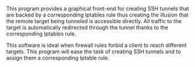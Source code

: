 This program provides a graphical front-end for creating SSH tunnels that are backed by a corresponding Iptables rule thus creating the illusion that the remote target being tunneled is accessible directly. All traffic to the target is automatically redirected through the tunnel thanks to the corresponding Iptables rule.

This software is ideal when firewall rules forbid a client to reach different targets. This program will ease the task of creating SSH tunnels and to assign them a corresponding Iptable rule.